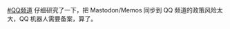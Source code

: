 <p><a href="https://e5n.cc/tags/QQ%E9%A2%91%E9%81%93" class="mention hashtag" rel="tag">#<span>QQ频道</span></a> 仔细研究了一下，把 Mastodon/Memos 同步到 QQ 频道的政策风险太大，QQ 机器人需要备案，算了。</p>